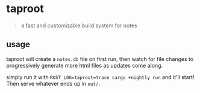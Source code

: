 # taproot
> a fast and customizable build system for notes

## usage
taproot will create a `notes.db` file on first run, then watch for file changes to progressively generate more html files as updates come along.

simply run it with `RUST_LOG=taproot=trace cargo +nightly run` and it'll start! Then serve whatever ends up in `out/`.
